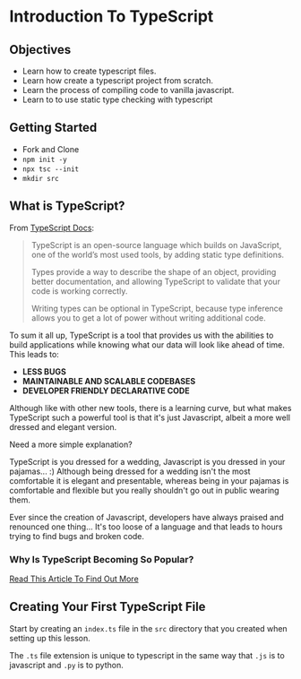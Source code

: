 # Introduction To TypeScript

## Objectives

- Learn how to create typescript files.
- Learn how create a typescript project from scratch.
- Learn the process of compiling code to vanilla javascript.
- Learn to to use static type checking with typescript

## Getting Started

- Fork and Clone
- `npm init -y`
- `npx tsc --init`
- `mkdir src`

## What is TypeScript?

From [TypeScript Docs](www.typescriptlang.org):

> TypeScript is an open-source language which builds on JavaScript, one of the world’s most used tools, by adding static type definitions.
>
> Types provide a way to describe the shape of an object, providing better documentation, and allowing TypeScript to validate that your code is working correctly.
>
> Writing types can be optional in TypeScript, because type inference allows you to get a lot of power without writing additional code.

To sum it all up, TypeScript is a tool that provides us with the abilities to build applications while knowing what our data will look like ahead of time. This leads to:

- **LESS BUGS**
- **MAINTAINABLE AND SCALABLE CODEBASES**
- **DEVELOPER FRIENDLY DECLARATIVE CODE**

Although like with other new tools, there is a learning curve, but what makes TypeScript such a powerful tool is that it's just Javascript, albeit a more well dressed and elegant version.

Need a more simple explanation?

TypeScript is you dressed for a wedding, Javascript is you dressed in your pajamas... :) Although being dressed for a wedding isn't the most comfortable it is elegant and presentable, whereas being in your pajamas is comfortable and flexible but you really shouldn't go out in public wearing them.

Ever since the creation of Javascript, developers have always praised and renounced one thing... It's too loose of a language and that leads to hours trying to find bugs and broken code.

### Why Is TypeScript Becoming So Popular?

[Read This Article To Find Out More](https://medium.com/@jtomaszewski/why-typescript-is-the-best-way-to-write-front-end-in-2019-feb855f9b164#:~:text=On%20the%20contrary%20though%2C%20if,%2C%20type%20guards%2C%20conditional%20types%3F)

## Creating Your First TypeScript File

Start by creating an `index.ts` file in the `src` directory that you created when setting up this lesson.

The `.ts` file extension is unique to typescript in the same way that `.js` is to javascript and `.py` is to python.
